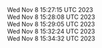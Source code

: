 Wed Nov  8 15:27:15 UTC 2023 <br/>
Wed Nov  8 15:28:08 UTC 2023 <br/>
Wed Nov  8 15:29:05 UTC 2023 <br/>
Wed Nov  8 15:32:24 UTC 2023 <br/>
Wed Nov  8 15:34:32 UTC 2023 <br/>
